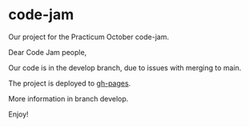# code-jam
Our project for the Practicum October code-jam.


Dear Code Jam people,

Our code is in the develop branch, due to issues with merging to main.

The project is deployed to [gh-pages](https://bar-amit.github.io/code-jam/).

More information in branch develop.

Enjoy!
